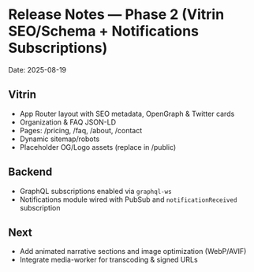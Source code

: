 # Release Notes — Phase 2 (Vitrin SEO/Schema + Notifications Subscriptions)
Date: 2025-08-19

## Vitrin
- App Router layout with SEO metadata, OpenGraph & Twitter cards
- Organization & FAQ JSON-LD
- Pages: /pricing, /faq, /about, /contact
- Dynamic sitemap/robots
- Placeholder OG/Logo assets (replace in /public)

## Backend
- GraphQL subscriptions enabled via `graphql-ws`
- Notifications module wired with PubSub and `notificationReceived` subscription

## Next
- Add animated narrative sections and image optimization (WebP/AVIF)
- Integrate media-worker for transcoding & signed URLs
